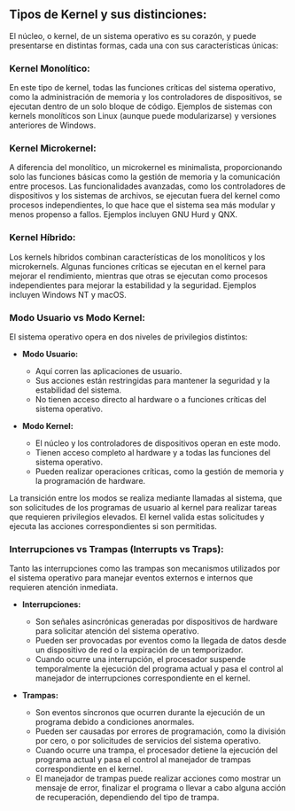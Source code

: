 ## Tipos de Kernel y sus distinciones:

El núcleo, o kernel, de un sistema operativo es su corazón, y puede presentarse en distintas formas, cada una con sus características únicas:

### Kernel Monolítico:
En este tipo de kernel, todas las funciones críticas del sistema operativo, como la administración de memoria y los controladores de dispositivos, se ejecutan dentro de un solo bloque de código. Ejemplos de sistemas con kernels monolíticos son Linux (aunque puede modularizarse) y versiones anteriores de Windows.

### Kernel Microkernel:
A diferencia del monolítico, un microkernel es minimalista, proporcionando solo las funciones básicas como la gestión de memoria y la comunicación entre procesos. Las funcionalidades avanzadas, como los controladores de dispositivos y los sistemas de archivos, se ejecutan fuera del kernel como procesos independientes, lo que hace que el sistema sea más modular y menos propenso a fallos. Ejemplos incluyen GNU Hurd y QNX.

### Kernel Híbrido:
Los kernels híbridos combinan características de los monolíticos y los microkernels. Algunas funciones críticas se ejecutan en el kernel para mejorar el rendimiento, mientras que otras se ejecutan como procesos independientes para mejorar la estabilidad y la seguridad. Ejemplos incluyen Windows NT y macOS.

### Modo Usuario vs Modo Kernel:
El sistema operativo opera en dos niveles de privilegios distintos:

- **Modo Usuario:**
  - Aquí corren las aplicaciones de usuario.
  - Sus acciones están restringidas para mantener la seguridad y la estabilidad del sistema.
  - No tienen acceso directo al hardware o a funciones críticas del sistema operativo.

- **Modo Kernel:**
  - El núcleo y los controladores de dispositivos operan en este modo.
  - Tienen acceso completo al hardware y a todas las funciones del sistema operativo.
  - Pueden realizar operaciones críticas, como la gestión de memoria y la programación de hardware.

La transición entre los modos se realiza mediante llamadas al sistema, que son solicitudes de los programas de usuario al kernel para realizar tareas que requieren privilegios elevados. El kernel valida estas solicitudes y ejecuta las acciones correspondientes si son permitidas.

### Interrupciones vs Trampas (Interrupts vs Traps):
Tanto las interrupciones como las trampas son mecanismos utilizados por el sistema operativo para manejar eventos externos e internos que requieren atención inmediata.

- **Interrupciones:**
  - Son señales asincrónicas generadas por dispositivos de hardware para solicitar atención del sistema operativo.
  - Pueden ser provocadas por eventos como la llegada de datos desde un dispositivo de red o la expiración de un temporizador.
  - Cuando ocurre una interrupción, el procesador suspende temporalmente la ejecución del programa actual y pasa el control al manejador de interrupciones correspondiente en el kernel.

- **Trampas:**
  - Son eventos síncronos que ocurren durante la ejecución de un programa debido a condiciones anormales.
  - Pueden ser causadas por errores de programación, como la división por cero, o por solicitudes de servicios del sistema operativo.
  - Cuando ocurre una trampa, el procesador detiene la ejecución del programa actual y pasa el control al manejador de trampas correspondiente en el kernel.
  - El manejador de trampas puede realizar acciones como mostrar un mensaje de error, finalizar el programa o llevar a cabo alguna acción de recuperación, dependiendo del tipo de trampa.
